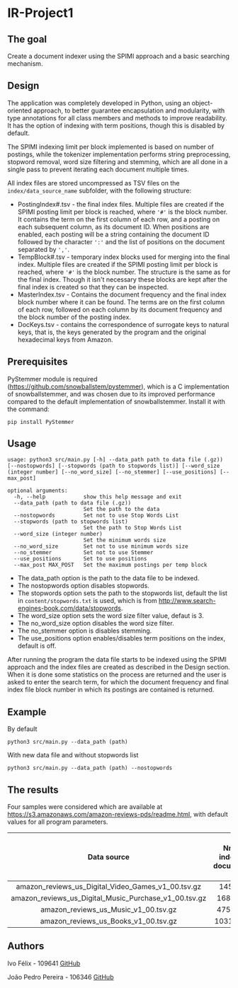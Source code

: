 # IR-Project1

## The goal

Create a document indexer using the SPIMI approach and a basic searching mechanism.

## Design

The application was completely developed in Python, using an object-oriented approach, to better guarantee encapsulation and modularity, with type annotations for all class members and methods to improve readability. It has the option of indexing with term positions, though this is disabled by default.

The SPIMI indexing limit per block implemented is based on number of postings, while the tokenizer implementation performs string preprocessing, stopword removal, word size filtering and stemming, which are all done in a single pass to prevent iterating each document multiple times.

All index files are stored uncompressed as TSV files on the `index/data_source_name` subfolder, with the following structure:
* PostingIndex#.tsv - the final index files. Multiple files are created if the SPIMI posting limit per block is reached, where `'#'` is the block number. It contains the term on the first column of each row, and a posting on each subsequent column, as its document ID. When positions are enabled, each posting will be a string containing the document ID followed by the character `':'` and the list of positions on the document separated by `','`.
* TempBlock#.tsv - temporary index blocks used for merging into the final index. Multiple files are created if the SPIMI posting limit per block is reached, where `'#'` is the block number. The structure is the same as for the final index. Though it isn't necessary these blocks are kept after the final index is created so that they can be inspected.
* MasterIndex.tsv - Contains the document frequency and the final index block number where it can be found. The terms are on the first column of each row, followed on each column by its document frequency and the block number of the posting index.
* DocKeys.tsv - contains the correspondence of surrogate keys to natural keys, that is, the keys generated by the program and the original hexadecimal keys from Amazon.

## Prerequisites

PyStemmer module is required (https://github.com/snowballstem/pystemmer), which is a C implementation of snowballstemmer, and was chosen due to its improved performance compared to the default implementation of snowballstemmer.
Install it with the command:
```
pip install PyStemmer
```
## Usage
```
usage: python3 src/main.py [-h] --data_path path to data file (.gz)) [--nostopwords] [--stopwords (path to stopwords list)] [--word_size (integer number] [--no_word_size] [--no_stemmer] [--use_positions] [--max_post]

optional arguments:
  -h, --help            show this help message and exit
  --data_path (path to data file (.gz))
                        Set the path to the data
  --nostopwords         Set not to use Stop Words List
  --stopwords (path to stopwords list)
                        Set the path to Stop Words List
  --word_size (integer number)
                        Set the minimum words size
  --no_word_size        Set not to use minimum words size
  --no_stemmer          Set not to use Stemmer
  --use_positions       Set to use positions
  --max_post MAX_POST   Set the maximum postings per temp block
```

* The data_path option is the path to the data file to be indexed.
* The nostopwords option disables stopwords.
* The stopwords option sets the path to the stopwords list, default the list in `content/stopwords.txt` is used, which is from http://www.search-engines-book.com/data/stopwords.
* The word_size option sets the word size filter value, defaut is 3.
* The no_word_size option disables the word size filter.
* The no_stemmer option is disables stemming.
* The use_positions option enables/disables term positions on the index, default is off.

After running the program the data file starts to be indexed using the SPIMI approach and the index files are created as described in the Design section. When it is done some statistics on the process are returned and the user is asked to enter the search term, for which the document frequency and final index file block number in which its postings are contained is returned.

## Example

By default
```
python3 src/main.py --data_path (path)
```

With new data file and without stopwords list
```
python3 src/main.py --data_path (path) --nostopwords
```

## The results

Four samples were considered which are available at https://s3.amazonaws.com/amazon-reviews-pds/readme.html, with default values for all program parameters.

| Data source | Nr. of indexed documents | Nr. of postings | Vocabulary size | Total indexing time (s) | Total index size on disk (MB) | Nr. of temporary index segments | Time to set up a query searcher (s) |
|:-------------:|:-------------:|:-------------:|:-------------:|:-------------:|:-------------:|:-------------:|:-------------:|
|amazon_reviews_us_Digital_Video_Games_v1_00.tsv.gz|145431|3867358|145431|22.239181|29.23137|4|0.084675|
|amazon_reviews_us_Digital_Music_Purchase_v1_00.tsv.gz|1688884|33489189|1688884|207.690644|299.375435|34|1.181760|
|amazon_reviews_us_Music_v1_00.tsv.gz|4751577|207067100|4751577|1434.355646|1786.479314|208|5.507720|
|amazon_reviews_us_Books_v1_00.tsv.gz|10319090|367606263|10319090|2704.774763|3225.02682|368|7.410154|

## Authors

Ivo Félix - 109641 [GitHub](https://github.com/IvoFelix)

João Pedro Pereira - 106346 [GitHub](https://github.com/joaopedropereiraPP)
